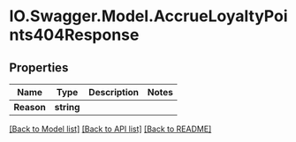 # IO.Swagger.Model.AccrueLoyaltyPoints404Response
## Properties

Name | Type | Description | Notes
------------ | ------------- | ------------- | -------------
**Reason** | **string** |  | 

[[Back to Model list]](../README.md#documentation-for-models) [[Back to API list]](../README.md#documentation-for-api-endpoints) [[Back to README]](../README.md)

